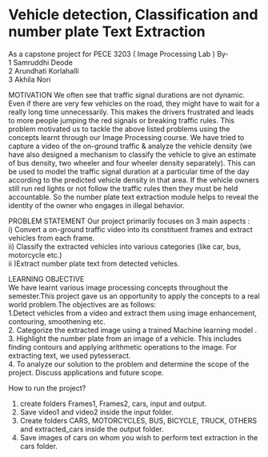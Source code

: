 # Vehicle detection, Classification and number plate Text Extraction
As a capstone project for PECE 3203 ( Image Processing Lab )
By-<br>
1 Samruddhi Deode <br>
2 Arundhati Korlahalli <br>
3 Akhila Nori



MOTIVATION
We often see that traffic signal durations are not dynamic. Even if there are very few vehicles on the road, they might have to wait for a really long time unnecessarily. This makes the drivers frustrated and leads to more people jumping the red signals or breaking traffic rules.
This problem motivated us to tackle the above listed problems using the concepts learnt through our Image Processing course. 
We have tried to capture a video of the on-ground traffic & analyze the vehicle density (we have also designed a mechanism to classify the vehicle to give an estimate of bus density, two wheeler and four wheeler density separately). This can be used to model the traffic signal duration at a particular time of the day according to the predicted vehicle density in that area.
If the vehicle owners still run red lights or not follow the traffic rules then they must be held accountable. So the number plate text extraction module helps to reveal the identity of the owner who engages in illegal behavior.

PROBLEM STATEMENT
Our project primarily focuses on 3 main aspects : <br>
i) Convert a on-ground traffic video into its constituent frames and extract vehicles from each frame. <br>
ii) Classify the extracted vehicles into various categories (like car, bus, motorcycle etc.) <br>
ii )Extract number plate text from detected vehicles. <br>

LEARNING OBJECTIVE <br>
We have learnt various image processing concepts throughout the semester.This project gave us an opportunity to apply the concepts to a real world problem.The objectives are as follows: <br>
1.Detect vehicles from a video and extract them using image enhancement, contouring,    smoothening etc. <br>
2. Categorize the extracted image using a trained  Machine learning model . <br>
3. Highlight the number plate from an image of a vehicle. This includes finding contours and applying arithmetic operations to the image. For extracting text, we used pytesseract. <br>
4. To analyze our solution to the problem and determine the scope of the project. Discuss applications and future scope. <br>

How to run the project? <br>
1. create folders Frames1, Frames2, cars, input and output.
2. Save video1 and video2 inside the input folder.
3. Create folders CARS, MOTORCYCLES, BUS, BICYCLE, TRUCK, OTHERS and extracted_cars inside the output folder.
4. Save images of cars on whom you wish to perform text extraction in the cars folder.
